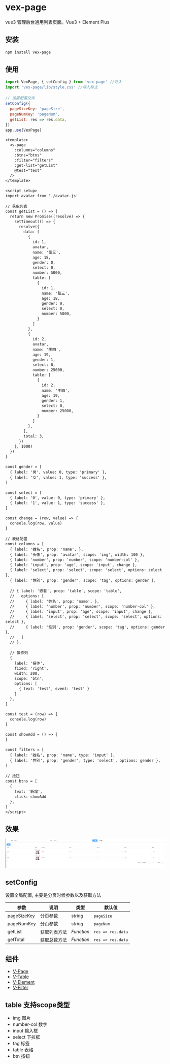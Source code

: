 # vex-page

vue3 管理后台通用列表页面。Vue3 + Element Plus

## 安装

```bash
npm install vex-page
```

## 使用

```js
import VexPage, { setConfig } from 'vex-page' //导入
import 'vex-page/lib/style.css' //导入样式

// 设置配置文件
setConfig({
  pageSizeKey: 'pageSize',
  pageNumKey: 'pageNum',
  getList: res => res.data,
})
app.use(VexPage)
```

```vue
<template>
  <v-page
    :columns="columns"
    :btns="btns"
    :filter="filters"
    :get-list="getList"
    @test="test"
  />
</template>

<script setup>
import avatar from './avatar.js'

// 获取列表
const getList = () => {
  return new Promise((resolve) => {
    setTimeout(() => {
      resolve({
        data: [
          {
            id: 1,
            avatar,
            name: '张三',
            age: 18,
            gender: 0,
            select: 0,
            number: 5000,
            table: [
              {
                id: 1,
                name: '张三',
                age: 18,
                gender: 0,
                select: 0,
                number: 5000,
              }
            ]
          },
          {
            id: 2,
            avatar,
            name: '李四',
            age: 19,
            gender: 1,
            select: 0,
            number: 25000,
            table: [
              {
                id: 2,
                name: '李四',
                age: 19,
                gender: 1,
                select: 0,
                number: 25000,
              }
            ]
          },
        ],
        total: 3,
      })
    }, 1000)
  })
}

const gender = [
  { label: '男', value: 0, type: 'primary' },
  { label: '女', value: 1, type: 'success' },
]

const select = [
  { label: '0', value: 0, type: 'primary' },
  { label: '1', value: 1, type: 'success' },
]

const change = (row, value) => {
  console.log(row, value)
}

// 表格配置
const columns = [
  { label: '姓名', prop: 'name', },
  { label: '头像', prop: 'avatar', scope: 'img', width: 100 },
  { label: 'number', prop: 'number', scope: 'number-col' },
  { label: 'input', prop: 'age', scope: 'input', change },
  { label: 'select', prop: 'select', scope: 'select', options: select },
  { label: '性别', prop: 'gender', scope: 'tag', options: gender },

  // { label: '嵌套', prop: 'table', scope: 'table',
  //   options: [
  //     { label: '姓名', prop: 'name', },
  //     { label: 'number', prop: 'number', scope: 'number-col' },
  //     { label: 'input', prop: 'age', scope: 'input', change },
  //     { label: 'select', prop: 'select', scope: 'select', options: select },
  //     { label: '性别', prop: 'gender', scope: 'tag', options: gender },
  //   ]
  // },

  // 操作列
  {
    label: '操作',
    fixed: 'right',
    width: 200,
    scope: 'btn',
    options: [
      { text: 'test', event: 'test' }
    ]
  },
]

const test = (row) => {
  console.log(row)
}

const showAdd = () => {
}

const filters = [
  { label: '姓名', prop: 'name', type: 'input' },
  { label: '性别', prop: 'gender', type: 'select', options: gender },
]

// 按钮
const btns = [
  {
    text: '新增',
    click: showAdd
  },
]
</script>
```

## 效果

![image](./public/img.png)

## setConfig

设置全局配置, 主要是分页时候参数以及获取方法

| 参数          | 说明     | 类型         | 默认值          |
|-------------|--------|------------|--------------|
| pageSizeKey | 分页参数   | _string_ | `pageSize`   |
| pageNumKey  | 分页参数   | _string_    | `pageNum`    |
| getList     | 获取列表方法 | _Function_ | `res => res.data` |
| getTotal    | 获取总数方法 | _Function_ | `res => res.data` |

## 组件

- [V-Page](./packages/v-page/doc.md)
- [V-Table](./packages/v-table/doc.md)
- [V-Element](./packages/v-element/doc.md)
- [V-Filter](./packages/v-filter/doc.md)

## table 支持scope类型

- img 图片
- number-col 数字
- input 输入框
- select 下拉框
- tag 标签
- table 表格
- btn 按钮

